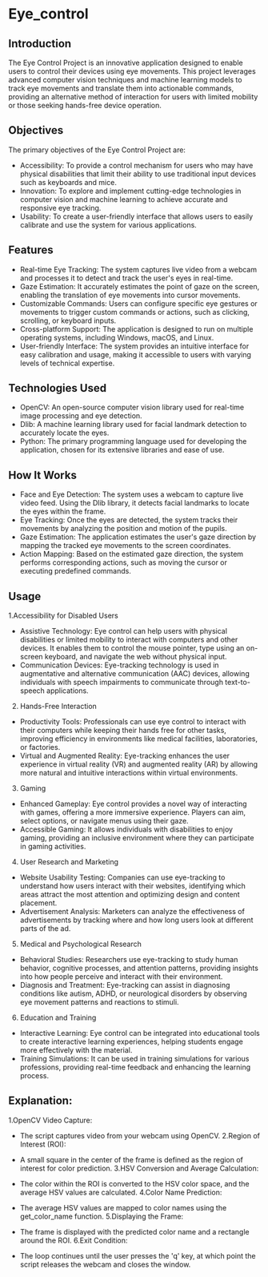 # Eye_control
## 
## Introduction
The Eye Control Project is an innovative application designed to enable users to control their devices using eye movements. This project leverages advanced computer vision techniques and machine learning models to track eye movements and translate them into actionable commands, providing an alternative method of interaction for users with limited mobility or those seeking hands-free device operation.

## Objectives
The primary objectives of the Eye Control Project are:

- Accessibility: To provide a control mechanism for users who may have physical disabilities that limit their ability to use traditional input devices such as keyboards and mice.
- Innovation: To explore and implement cutting-edge technologies in computer vision and machine learning to achieve accurate and responsive eye tracking.
- Usability: To create a user-friendly interface that allows users to easily calibrate and use the system for various applications.
## Features
- Real-time Eye Tracking: The system captures live video from a webcam and processes it to detect and track the user's eyes in real-time.
- Gaze Estimation: It accurately estimates the point of gaze on the screen, enabling the translation of eye movements into cursor movements.
- Customizable Commands: Users can configure specific eye gestures or movements to trigger custom commands or actions, such as clicking, scrolling, or keyboard inputs.
- Cross-platform Support: The application is designed to run on multiple operating systems, including Windows, macOS, and Linux.
- User-friendly Interface: The system provides an intuitive interface for easy calibration and usage, making it accessible to users with varying levels of technical expertise.
## Technologies Used
- OpenCV: An open-source computer vision library used for real-time image processing and eye detection.
- Dlib: A machine learning library used for facial landmark detection to accurately locate the eyes.
- Python: The primary programming language used for developing the application, chosen for its extensive libraries and ease of use.
## How It Works
- Face and Eye Detection: The system uses a webcam to capture live video feed. Using the Dlib library, it detects facial landmarks to locate the eyes within the frame.
- Eye Tracking: Once the eyes are detected, the system tracks their movements by analyzing the position and motion of the pupils.
- Gaze Estimation: The application estimates the user's gaze direction by mapping the tracked eye movements to the screen coordinates.
- Action Mapping: Based on the estimated gaze direction, the system performs corresponding actions, such as moving the cursor or executing predefined commands.
## Usage
1.Accessibility for Disabled Users
- Assistive Technology: Eye control can help users with physical disabilities or limited mobility to interact with computers and other devices. It enables them to control the mouse pointer, type using an on-screen keyboard, and navigate the web without physical input.
- Communication Devices: Eye-tracking technology is used in augmentative and alternative communication (AAC) devices, allowing individuals with speech impairments to communicate through text-to-speech applications.
2. Hands-Free Interaction
- Productivity Tools: Professionals can use eye control to interact with their computers while keeping their hands free for other tasks, improving efficiency in environments like medical facilities, laboratories, or factories.
- Virtual and Augmented Reality: Eye-tracking enhances the user experience in virtual reality (VR) and augmented reality (AR) by allowing more natural and intuitive interactions within virtual environments.
3. Gaming
- Enhanced Gameplay: Eye control provides a novel way of interacting with games, offering a more immersive experience. Players can aim, select options, or navigate menus using their gaze.
- Accessible Gaming: It allows individuals with disabilities to enjoy gaming, providing an inclusive environment where they can participate in gaming activities.
4. User Research and Marketing
- Website Usability Testing: Companies can use eye-tracking to understand how users interact with their websites, identifying which areas attract the most attention and optimizing design and content placement.
- Advertisement Analysis: Marketers can analyze the effectiveness of advertisements by tracking where and how long users look at different parts of the ad.
5. Medical and Psychological Research
- Behavioral Studies: Researchers use eye-tracking to study human behavior, cognitive processes, and attention patterns, providing insights into how people perceive and interact with their environment.
- Diagnosis and Treatment: Eye-tracking can assist in diagnosing conditions like autism, ADHD, or neurological disorders by observing eye movement patterns and reactions to stimuli.
6. Education and Training
- Interactive Learning: Eye control can be integrated into educational tools to create interactive learning experiences, helping students engage more effectively with the material.
- Training Simulations: It can be used in training simulations for various professions, providing real-time feedback and enhancing the learning process.
## Explanation:
1.OpenCV Video Capture:

- The script captures video from your webcam using OpenCV.
2.Region of Interest (ROI):

- A small square in the center of the frame is defined as the region of interest for color prediction.
3.HSV Conversion and Average Calculation:

- The color within the ROI is converted to the HSV color space, and the average HSV values are calculated.
4.Color Name Prediction:

- The average HSV values are mapped to color names using the get_color_name function.
5.Displaying the Frame:

- The frame is displayed with the predicted color name and a rectangle around the ROI.
6.Exit Condition:

- The loop continues until the user presses the 'q' key, at which point the script releases the webcam and closes the window.
